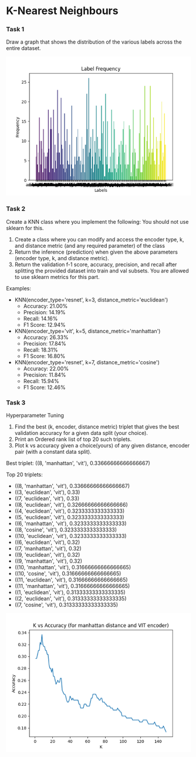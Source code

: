 # K-Nearest Neighbours

### Task 1

Draw a graph that shows the distribution of the various labels across the entire dataset.

![graph obtained](label_freq_graph.png)

### Task 2

Create a KNN class where you implement the following: You should not use sklearn for this.

1. Create a class where you can modify and access the encoder type, k, and distance metric (and any required parameter) of the class
2. Return the inference (prediction) when given the above parameters (encoder type, k, and distance metric).
3. Return the validation f-1 score, accuracy, precision, and recall after splitting the provided dataset into train and val subsets. You are allowed to use sklearn metrics for this part.

Examples:

- KNN(encoder_type='resnet', k=3, distance_metric='euclidean')
  - Accuracy: 21.00%
  - Precision: 14.19%
  - Recall: 14.16%
  - F1 Score: 12.94%
- KNN(encoder_type='vit', k=5, distance_metric='manhattan')
  - Accuracy: 26.33%
  - Precision: 17.84%
  - Recall: 18.31%
  - F1 Score: 16.80%
- KNN(encoder_type='resnet', k=7, distance_metric='cosine')
  - Accuracy: 22.00%
  - Precision: 11.84%
  - Recall: 15.94%
  - F1 Score: 12.46%

### Task 3

Hyperparameter Tuning

1. Find the best (k, encoder, distance metric) triplet that gives the best validation accuracy for a given data split (your choice).
2. Print an Ordered rank list of top 20 such triplets.
3. Plot k vs accuracy given a choice(yours) of any given distance, encoder pair (with a constant data split).

Best triplet: ((8, 'manhattan', 'vit'), 0.33666666666666667)

Top 20 triplets:
- ((8, 'manhattan', 'vit'), 0.33666666666666667)
- ((3, 'euclidean', 'vit'), 0.33)
- ((7, 'euclidean', 'vit'), 0.33)
- ((8, 'euclidean', 'vit'), 0.32666666666666666)
- ((4, 'euclidean', 'vit'), 0.3233333333333333)
- ((5, 'euclidean', 'vit'), 0.3233333333333333)
- ((6, 'manhattan', 'vit'), 0.3233333333333333)
- ((8, 'cosine', 'vit'), 0.3233333333333333)
- ((10, 'euclidean', 'vit'), 0.3233333333333333)
- ((6, 'euclidean', 'vit'), 0.32)
- ((7, 'manhattan', 'vit'), 0.32)
- ((9, 'euclidean', 'vit'), 0.32)
- ((9, 'manhattan', 'vit'), 0.32)
- ((10, 'manhattan', 'vit'), 0.31666666666666665)
- ((10, 'cosine', 'vit'), 0.31666666666666665)
- ((11, 'euclidean', 'vit'), 0.31666666666666665)
- ((11, 'manhattan', 'vit'), 0.31666666666666665)
- ((1, 'euclidean', 'vit'), 0.31333333333333335)
- ((2, 'euclidean', 'vit'), 0.31333333333333335)
- ((7, 'cosine', 'vit'), 0.31333333333333335)

![graph obtained](k_vs_accuracy.png)